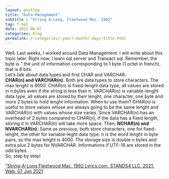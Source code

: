```yaml
---
layout: postlog
title: "Data Management"
subtitle : "String A Long, Fleetwood Mac, 1992"
tag: T-Sql
date: 2021-06-07
categories: blog
permalink: /:categories/:year/:month/:day/:title.html
---
```


Well. Last weeks, I worked around Data Management. I will write about this  topic later. Right now, I learn sql server  and Transact sql. Remember, the byte is " the unit of information corresponding to 1 byte (1 octet in french), that is 8 bits.    
Let's talk about  data types and first CHAR and VARCHAR.       
**CHAR(n) and VARCHAR(n).** Both are data types  to store characters.  The max lenght is  8000. 
CHAR(n) is fixed-lenght data type, all values are stored in n bytes even if  the string is less than n.
VARCHAR(n) is  variable-lenght data type, all values are stored by their lenght,  one character, one byte and more 2 bytes to hold lenght information. When to use them?
CHAR(n) is useful to store values whose are always going to be the same lenght and VARCHAR(n) with values whose size varies. Since VARCHAR(n) has an overhead of 2 bytes compared to CHAR(n), if the data has a fixed length, storing it in VARCHAR(n) will take more space.
Then, **NCHAR(n) and NVARCHAR(n).** Same as previous, both store characters,  one for fixed-lenght, the other for  variable-leght data type.  n is the word lenght in byte pairs, so the max lenght is 4000.  The storage size is double n bytes and extra plus 2 bytes for NVARCHAR. Informations if UTF-16 are stored in the odd bytes.       
So, step by step!      

["String-A-Long Fleetwood Mac, 1992 Lyrics.com. STANDS4 LLC, 2021. Web. 07 Jun 2021](https://www.lyrics.com/lyric/20948057/Fleetwood+Mac)